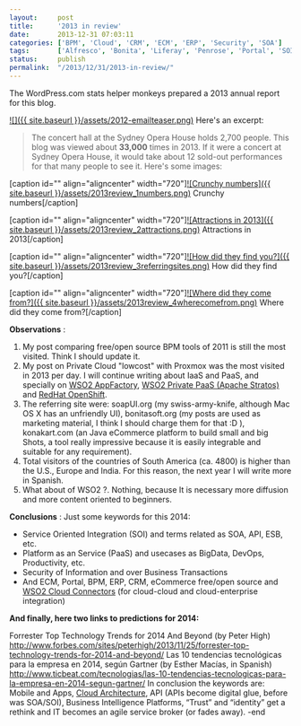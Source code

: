 ```yaml
---
layout:     post
title:      '2013 in review'
date:       2013-12-31 07:03:11
categories: ['BPM', 'Cloud', 'CRM', 'ECM', 'ERP', 'Security', 'SOA']
tags:       ['Alfresco', 'Bonita', 'Liferay', 'Penrose', 'Portal', 'SOI', 'WSO2']
status:     publish 
permalink:  "/2013/12/31/2013-in-review/"
---
```

The WordPress.com stats helper monkeys prepared a 2013 annual report for this blog.

[![]({{ site.baseurl }}/assets/2012-emailteaser.png)](http://holisticsecurity.wordpress.com/2013/annual-report/)
Here's an excerpt:
> The concert hall at the Sydney Opera House holds 2,700 people. This blog was viewed about **33,000** times in 2013. If it were a concert at Sydney Opera House, it would take about 12 sold-out performances for that many people to see it.
Here's some images:

[caption id="" align="aligncenter" width="720"][![Crunchy numbers]({{ site.baseurl }}/assets/2013review_1numbers.png)](https://dl.dropboxusercontent.com/u/2961879/blog.sec/blog20131231_blog_review/2013review_1numbers.png) Crunchy numbers[/caption]

[caption id="" align="aligncenter" width="720"][![Attractions in 2013]({{ site.baseurl }}/assets/2013review_2attractions.png)](https://dl.dropboxusercontent.com/u/2961879/blog.sec/blog20131231_blog_review/2013review_2attractions.png) Attractions in 2013[/caption]

[caption id="" align="aligncenter" width="720"][![How did they find you?]({{ site.baseurl }}/assets/2013review_3referringsites.png)](https://dl.dropboxusercontent.com/u/2961879/blog.sec/blog20131231_blog_review/2013review_3referringsites.png) How did they find you?[/caption]

[caption id="" align="aligncenter" width="720"][![Where did they come from?]({{ site.baseurl }}/assets/2013review_4wherecomefrom.png)](https://dl.dropboxusercontent.com/u/2961879/blog.sec/blog20131231_blog_review/2013review_4wherecomefrom.png) Where did they come from?[/caption]

**Observations** :
  1. My post comparing free/open source BPM tools of 2011 is still the most visited. Think I should update it.
  2. My post on Private Cloud "lowcost" with Proxmox was the most visited in 2013 per day. I will continue writing about IaaS and PaaS, and specially on [WSO2 AppFactory](http://wso2.com/cloud/app-factory/ "WSO2 AppFactory"), [WSO2 Private PaaS (Apache Stratos)](http://wso2.com/cloud/private-paas/ "WSO2 Private PaaS") and [RedHat OpenShift](https://www.openshift.com/ "RedHat Openshift").
  3. The referring site were: soapUI.org (my swiss-army-knife, although Mac OS X has an unfriendly UI), bonitasoft.org (my posts are used as marketing material, I think I should charge them for that :D ), konakart.com (an Java eCommerce platform to build small and big Shots, a tool really impressive because it is easily integrable and suitable for any requirement).
  4. Total visitors of the countries of South America (ca. 4800) is higher than the U.S., Europe and India. For this reason, the next year I will write more in Spanish.
  5. What about of WSO2 ?. Nothing, because It is necessary more diffusion and more content oriented to beginners.

**Conclusions** :
Just some keywords for this 2014:
  * Service Oriented Integration (SOI) and terms related as SOA, API, ESB, etc.
  * Platform as an Service (PaaS) and usecases as BigData, DevOps, Productivity, etc.
  * Security of Information and over Business Transactions
  * And ECM, Portal, BPM, ERP, CRM, eCommerce free/open source and [WSO2 Cloud Connectors](http://wso2.com/library/blog-post/2013/12/wso2-esb-4.8.0-introducing-cloud-connectors/ "WSO2 Cloud Connectors") (for cloud-cloud and cloud-enterprise integration)

**And finally, here two links to predictions for 2014:**

Forrester Top Technology Trends for 2014 And Beyond (by Peter High)  
http://www.forbes.com/sites/peterhigh/2013/11/25/forrester-top-technology-trends-for-2014-and-beyond/
Las 10 tendencias tecnológicas para la empresa en 2014, según Gartner (by Esther Macías, in Spanish)  
http://www.ticbeat.com/tecnologias/las-10-tendencias-tecnologicas-para-la-empresa-en-2014-segun-gartner/
In conclusion the keywords are: Mobile and Apps, [Cloud Architecture](http://blog.cobia.net/cobiacomm/2013/10/21/gartner-recognizes-cloud-architecture-as-a-trend/ "Cloud Architecture"), API (APIs become digital glue, before was SOA/SOI), Business Intelligence Platforms, “Trust” and “identity” get a rethink and IT becomes an agile service broker (or fades away).
-end

